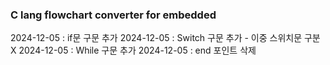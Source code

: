### C lang flowchart converter for embedded

2024-12-05 : if문 구문 추가
2024-12-05 : Switch 구문 추가 - 이중 스위치문 구분 X
2024-12-05 : While 구문 추가
2024-12-05 : end 포인트 삭제
